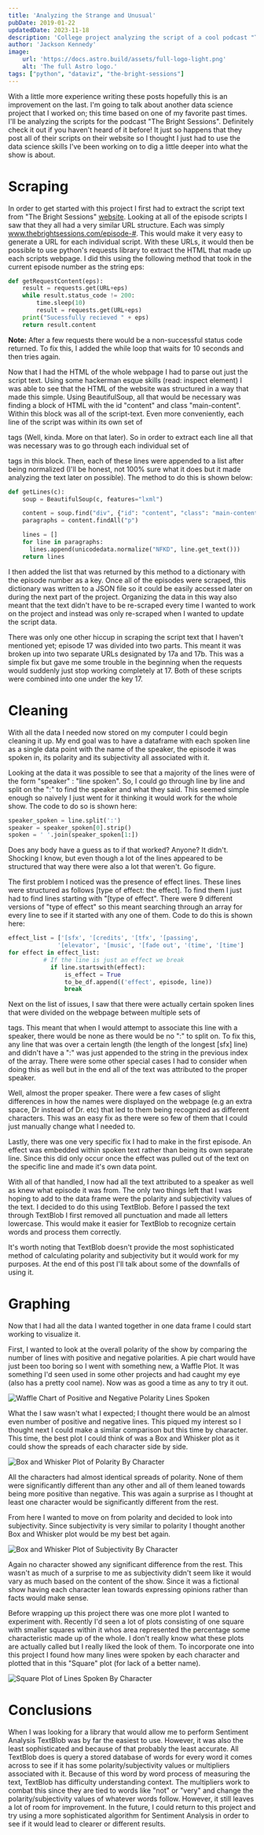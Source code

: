```yaml
---
title: 'Analyzing the Strange and Unusual'
pubDate: 2019-01-22
updatedDate: 2023-11-18
description: 'College project analyzing the script of a cool podcast "The Bright Sessions" (worth the listen!).'
author: 'Jackson Kennedy'
image:
    url: 'https://docs.astro.build/assets/full-logo-light.png'
    alt: 'The full Astro logo.'
tags: ["python", "dataviz", "the-bright-sessions"]
---
```


With a little more experience writing these posts hopefully this is an improvement on the last. I'm going to talk about another data science project that I worked on; this time based on one of my favorite past times. I'll be analyzing the scripts for the podcast "The Bright Sessions". Definitely check it out if you haven't heard of it before! It just so happens that they post all of their scripts on their website so I thought I just had to use the data science skills I've been working on to dig a little deeper into what the show is about.

# Scraping

In order to get started with this project I first had to extract the script text from "The Bright Sessions" [website](http://www.thebrightsessions.com/). Looking at all of the episode scripts I saw that they all had a very similar URL structure. Each was simply www.thebrightsessions.com/episode-#. This would make it very easy to generate a URL for each individual script. With these URLs, it would then be possible to use python's requests library to extract the HTML that made up each scripts webpage. I did this using the following method that took in the current episode number as the string eps:

```python
def getRequestContent(eps):
    result = requests.get(URL+eps)
    while result.status_code != 200:
        time.sleep(10)
        result = requests.get(URL+eps)
    print("Sucessfully recieved " + eps)
    return result.content
```
**Note:** After a few requests there would be a non-successful status code returned. To fix this, I added the while loop that waits for 10 seconds and then tries again.

Now that I had the HTML of the whole webpage I had to parse out just the script text. Using some hackerman esque skills (read: inspect element) I was able to see that the HTML of the website was structured in a way that made this simple. Using BeautifulSoup, all that would be necessary was finding a block of HTML with the id "content" and class "main-content". Within this block was all of the script-text. Even more conveniently, each line of the script was within its own set of <p> tags (Well, kinda. More on that later). So in order to extract each line all that was necessary was to go through each individual set of <p> tags in this block. Then, each of these lines were appended to a list after being normalized (I'll be honest, not 100% sure what it does but it made analyzing the text later on possible). The method to do this is shown below:

```python
def getLines(c):
    soup = BeautifulSoup(c, features="lxml")

    content = soup.find("div", {"id": "content", "class": "main-content"})
    paragraphs = content.findAll("p")

    lines = []
    for line in paragraphs:
      lines.append(unicodedata.normalize("NFKD", line.get_text()))
    return lines
```

I then added the list that was returned by this method to a dictionary with the episode number as a key. Once all of the episodes were scraped, this dictionary was written to a JSON file so it could be easily accessed later on during the next part of the project. Organizing the data in this way also meant that the text didn't have to be re-scraped every time I wanted to work on the project and instead was only re-scraped when I wanted to update the script data.  

There was only one other hiccup in scraping the script text that I haven't mentioned yet; episode 17 was divided into two parts. This meant it was broken up into two separate URLs designated by 17a and 17b. This was a simple fix but gave me some trouble in the beginning when the requests would suddenly just stop working completely at 17. Both of these scripts were combined into one under the key 17.

# Cleaning

With all the data I needed now stored on my computer I could begin cleaning it up. My end goal was to have a dataframe with each spoken line as a single data point with the name of the speaker, the episode it was spoken in, its polarity and its subjectivity all associated with it.

Looking at the data it was possible to see that a majority of the lines were of the form "speaker" : "line spoken". So, I could go through line by line and split on the ":" to find the speaker and what they said. This seemed simple enough so naively I just went for it thinking it would work for the whole show. The code to do so is shown here:

```python
speaker_spoken = line.split(':')
speaker = speaker_spoken[0].strip()
spoken = ' '.join(speaker_spoken[1:])
```
 Does any body have a guess as to if that worked? Anyone? It didn't. Shocking I know, but even though a lot of the lines appeared to be structured that way there were also a lot that weren't. Go figure.

The first problem I noticed was the presence of effect lines. These lines were structured as follows [type of effect: the effect]. To find them I just had to find lines starting with "[type of effect". There were 9 different versions of "type of effect" so this meant searching through an array for every line to see if it started with any one of them. Code to do this is shown here:

```python
effect_list = ['[sfx', '[credits', '[tfx', '[passing',
              '[elevator', '[music', '[fade out', '(time', '[time']
for effect in effect_list:
          # If the line is just an effect we break
            if line.startswith(effect):
                is_effect = True
                to_be_df.append(('effect', episode, line))
                break
```

Next on the list of issues, I saw that there were actually certain spoken lines that were divided on the webpage between multiple sets of <p> tags. This meant that when I would attempt to associate this line with a speaker, there would be none as there would be no ":" to split on. To fix this, any line that was over a certain length (the length of the longest [sfx] line) and didn't have a ":" was just appended to the string in the previous index of the array. There were some other special cases I had to consider when doing this as well but in the end all of the text was attributed to the proper speaker.

Well, almost the proper speaker. There were a few cases of slight differences in how the names were displayed on the webpage (e.g an extra space, Dr instead of Dr. etc) that led to them being recognized as different characters. This was an easy fix as there were so few of them that I could just manually change what I needed to.

Lastly, there was one very specific fix I had to make in the first episode. An effect was embedded within spoken text rather than being its own separate line. Since this did only occur once the effect was pulled out of the text on the specific line and made it's own data point.

With all of that handled, I now had all the text attributed to a speaker as well as knew what episode it was from. The only two things left that I was hoping to add to the data frame were the polarity and subjectivity values of the text. I decided to do this using TextBlob. Before I passed the text through TextBlob I first removed all punctuation and made all letters lowercase. This would make it easier for TextBlob to recognize certain words and process them correctly.

It's worth noting that TextBlob doesn't provide the most sophisticated method of calculating polarity and subjectivity but it would work for my purposes. At the end of this post I'll talk about some of the downfalls of using it.

# Graphing

Now that I had all the data I wanted together in one data frame I could start working to visualize it.

First, I wanted to look at the overall polarity of the show by comparing the number of lines with positive and negative polarities. A pie chart would have just been too boring so I went with something new, a Waffle Plot. It was something I'd seen used in some other projects and had caught my eye (also has a pretty cool name). Now was as good a time as any to try it out.

![Waffle Chart of Positive and Negative Polarity Lines Spoken](/PositiveVsNegativeWaffleChart.PNG)

What the I saw wasn't what I expected; I thought there would be an almost even number of positive and negative lines. This piqued my interest so I thought next I could make a similar comparison but this time by character. This time, the best plot I could think of was a Box and Whisker plot as it could show the spreads of each character side by side.

![Box and Whisker Plot of Polarity By Character](/PolarityByCharacter.PNG)

All the characters had almost identical spreads of polarity. None of them were significantly different than any other and all of them leaned towards being more positive than negative. This was again a surprise as I thought at least one character would be significantly different from the rest.

From here I wanted to move on from polarity and decided to look into subjectivity. Since subjectivity is very similar to polarity I thought another Box and Whisker plot would be my best bet again.

![Box and Whisker Plot of Subjectivity By Character](/SubjectivityByCharacter.PNG)

Again no character showed any significant difference from the rest. This wasn't as much of a surprise to me as subjectivity didn't seem like it would vary as much based on the content of the show. Since it was a fictional show having each character lean towards expressing opinions rather than facts would make sense.

Before wrapping up this project there was one more plot I wanted to experiment with. Recently I'd seen a lot of plots consisting of one square with smaller squares within it whos area represented the percentage some characteristic made up of the whole. I don't really know what these plots are actually called but I really liked the look of them. To incorporate one into this project I found how many lines were spoken by each character and plotted that in this "Square" plot (for lack of a better name).

![Square Plot of Lines Spoken By Character](/SpokenLinesByCharacter.PNG)

# Conclusions

When I was looking for a library that would allow me to perform Sentiment Analysis TextBlob was by far the easiest to use. However, it was also the least sophisticated and because of that probably the least accurate. All TextBlob does is query a stored database of words for every word it comes across to see if it has some polarity/subjectivity values or multipliers associated with it. Because of this word by word process of measuring the text, TextBlob has difficulty understanding context. The multipliers work to combat this since they are tied to words like "not" or "very" and change the polarity/subjectivity values of whatever words follow. However, it still leaves a lot of room for improvement. In the future, I could return to this project and try using a more sophisticated algorithm for Sentiment Analysis in order to see if it would lead to clearer or different results. 

